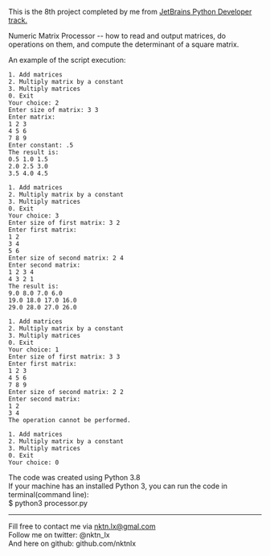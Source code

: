 This is the 8th project completed by me from [JetBrains Python Developer track.](https://hyperskill.org/tracks/2)

Numeric Matrix Processor -- how to read and output matrices, do operations on them, and compute the determinant of a square matrix.    

An example of the script execution:  
```
1. Add matrices
2. Multiply matrix by a constant
3. Multiply matrices
0. Exit
Your choice: 2
Enter size of matrix: 3 3
Enter matrix:
1 2 3
4 5 6
7 8 9
Enter constant: .5
The result is:
0.5 1.0 1.5
2.0 2.5 3.0
3.5 4.0 4.5

1. Add matrices
2. Multiply matrix by a constant
3. Multiply matrices
0. Exit
Your choice: 3
Enter size of first matrix: 3 2
Enter first matrix:
1 2
3 4
5 6
Enter size of second matrix: 2 4
Enter second matrix:
1 2 3 4
4 3 2 1
The result is:
9.0 8.0 7.0 6.0
19.0 18.0 17.0 16.0
29.0 28.0 27.0 26.0

1. Add matrices
2. Multiply matrix by a constant
3. Multiply matrices
0. Exit
Your choice: 1
Enter size of first matrix: 3 3
Enter first matrix:
1 2 3
4 5 6
7 8 9
Enter size of second matrix: 2 2
Enter second matrix:
1 2
3 4
The operation cannot be performed.

1. Add matrices
2. Multiply matrix by a constant
3. Multiply matrices
0. Exit
Your choice: 0
```


The code was created using Python 3.8  
If your machine has an installed Python 3, you can run the code in terminal(command line):  
$ python3 processor.py  


--------------------------------------------
Fill free to contact me via nktn.lx@gmal.com  
Follow me on twitter: @nktn_lx  
And here on github: github.com/nktnlx  